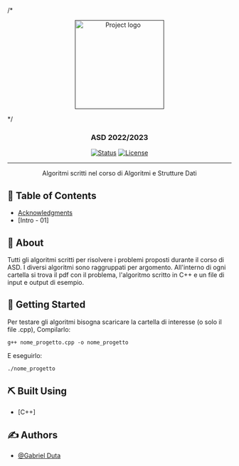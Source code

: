 /*
<p align="center">
  <a href="" rel="noopener">
 <img width=200px height=200px src="https://i.imgur.com/6wj0hh6.jpg" alt="Project logo"></a>
</p>
*/
<h3 align="center">ASD 2022/2023</h3>

<div align="center">

  [![Status](https://img.shields.io/badge/status-active-success.svg)]() 
  [![License](https://img.shields.io/badge/license-MIT-blue.svg)](/LICENSE)

</div>

---

<p align="center"> Algoritmi scritti nel corso di Algoritmi e Strutture Dati
    <br> 
</p>

## 📝 Table of Contents
- [Acknowledgments](#acknowledgement)
- [Intro - 01]

## 🧐 About <a name = "about"></a>
Tutti gli algoritmi scritti per risolvere i problemi proposti durante il corso di ASD.
I diversi algoritmi sono raggruppati per argomento.
All'interno di ogni cartella si trova il pdf con il problema, l'algoritmo scritto in C++ e un file di input e output di esempio.

## 🏁 Getting Started <a name = "getting_started"></a>
Per testare gli algoritmi bisogna scaricare la cartella di interesse (o solo il file .cpp),
Compilarlo:
```
g++ nome_progetto.cpp -o nome_progetto
```
E eseguirlo:
```
./nome_progetto
```

## ⛏️ Built Using <a name = "built_using"></a>
- [C++]

## ✍️ Authors <a name = "authors"></a>
- [@Gabriel Duta](https://github.com/kylelobo)
